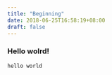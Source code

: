 ```yaml
---
title: "Beginning"
date: 2018-06-25T16:58:19+08:00
draft: false
---
```



### Hello wolrd!

```
hello world
```
